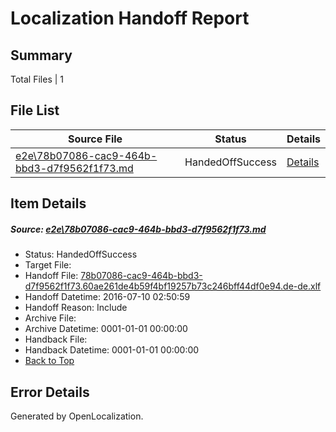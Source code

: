 # <a name='report-top'></a> Localization Handoff Report

## Summary
 Total Files | 1

## File List
 Source File | Status | Details 
 ----------- | ------ | ------- 
 [e2e\78b07086-cac9-464b-bbd3-d7f9562f1f73.md](https://github.com/OpenLocalizationTestOrg/oltest/blob/98e99b28904d7057a61b0cea317b3d7f79660a9e/e2e/78b07086-cac9-464b-bbd3-d7f9562f1f73.md) | HandedOffSuccess | [Details](#e2910c21da89182268bb386a526b0ebe80125d3c4)

## Item Details
##### <a name='e2910c21da89182268bb386a526b0ebe80125d3c4'></a> Source: [e2e\78b07086-cac9-464b-bbd3-d7f9562f1f73.md](https://github.com/OpenLocalizationTestOrg/oltest/blob/98e99b28904d7057a61b0cea317b3d7f79660a9e/e2e/78b07086-cac9-464b-bbd3-d7f9562f1f73.md)
* Status: HandedOffSuccess
* Target File: 
* Handoff File: [78b07086-cac9-464b-bbd3-d7f9562f1f73.60ae261de4b59f4bf19257b73c246bff44df0e94.de-de.xlf](https://github.com/OpenLocalizationTestOrg/olhandoff-e2e/blob/e66cdb2c455d342deae2d3e85bf176f60cea50b2/ol-handoff/OpenLocalizationTestOrg/oltest-dede-fly/ci/ht/78b07086-cac9-464b-bbd3-d7f9562f1f73.60ae261de4b59f4bf19257b73c246bff44df0e94.de-de.xlf)
* Handoff Datetime: 2016-07-10 02:50:59
* Handoff Reason: Include
* Archive File: 
* Archive Datetime: 0001-01-01 00:00:00
* Handback File: 
* Handback Datetime: 0001-01-01 00:00:00
* [Back to Top](#report-top)


## Error Details

Generated by OpenLocalization.
